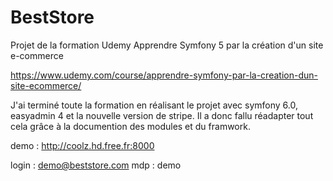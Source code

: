 # BestStore

Projet de la formation Udemy Apprendre Symfony 5 par la création d'un site e-commerce

https://www.udemy.com/course/apprendre-symfony-par-la-creation-dun-site-ecommerce/

J'ai terminé toute la formation en réalisant le projet avec symfony 6.0, easyadmin 4 et la nouvelle version de stripe.
Il a donc fallu réadapter tout cela grâce à la documention des modules et du framwork.

demo :
http://coolz.hd.free.fr:8000

login : demo@beststore.com
mdp   : demo
